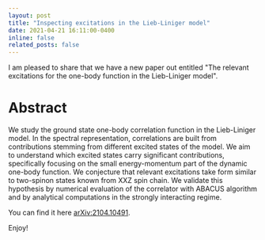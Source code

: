 ```yaml
---
layout: post
title: "Inspecting excitations in the Lieb-Liniger model"
date: 2021-04-21 16:11:00-0400
inline: false
related_posts: false
---
```


I am pleased to share that we have a new paper out entitled "The relevant excitations for the one-body function in the Lieb-Liniger model".

# Abstract

We study the ground state one-body correlation function in the Lieb-Liniger model. In the spectral representation, correlations are built from contributions stemming from different excited states of the model. We aim to understand which excited states carry significant contributions, specifically focusing on the small energy-momentum part of the dynamic one-body function. We conjecture that relevant excitations take form similar to two-spinon states known from XXZ spin chain. We validate this hypothesis by numerical evaluation of the correlator with ABACUS algorithm and by analytical computations in the strongly interacting regime.

You can find it here [arXiv:2104.10491](https://arxiv.org/abs/2104.10491).

Enjoy!
